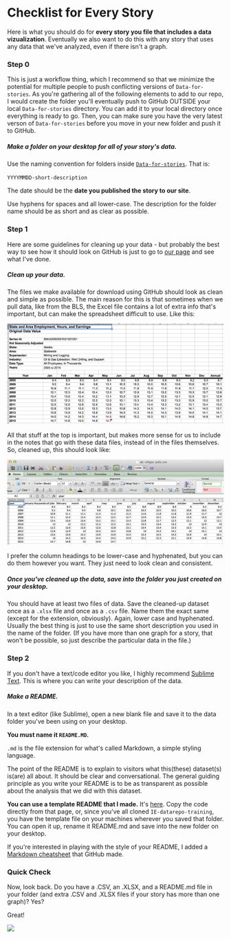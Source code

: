 # Checklist for Every Story

Here is what you should do for **every story you file that includes a data vizualization**. Eventually we also want to do this with any story that uses any data that we've analyzed, even if there isn't a graph. 

### Step 0

This is just a workflow thing, which I recommend so that we minimize the potential for multiple people to push conflicting versions of `Data-for-stories`. As you're gathering all of the following elements to add to our repo, I would create the folder you'll eventually push to GitHub OUTSIDE your local `Data-for-stories` directory. You can add it to your local directory once everything is ready to go. Then, you can make sure you have the very latest verson of `Data-for-stories` before you move in your new folder and push it to GitHub. 

##### Make a folder on your desktop for all of your story's data. 

Use the naming convention for folders inside [`Data-for-stories`](https://github.com/InsideEnergy/Data-for-stories). That is:

`YYYYMMDD-short-description` 

The date should be the **date you published the story to our site**.

Use hyphens for spaces and all lower-case. The description for the folder name should be as short and as clear as possible.

### Step 1

Here are some guidelines for cleaning up your data - but probably the best way to see how it should look on GitHub is just to go to [our page](https://github.com/InsideEnergy/Data-for-stories) and see what I've done.

##### Clean up your data.

The files we make available for download using GitHub should look as clean and simple as possible. The main reason for this is that sometimes when we pull data, like from the BLS, the Excel file contains a lot of extra info that's important, but can make the spreadsheet difficult to use. Like this:

![](/images/bls.png)

All that stuff at the top is important, but makes more sense for us to include in the notes that go with these data files, instead of in the files themselves. So, cleaned up, this should look like:

![](/images/bls-clean.png)

I prefer the column headings to be lower-case and hyphenated, but you can do them however you want. They just need to look clean and consistent. 

##### Once you've cleaned up the data, save into the folder you just created on your desktop.

You should have at least two files of data. Save the cleaned-up dataset once as a `.xlsx` file and once as a `.csv` file. Name them the exact same (except for the extension, obviously). Again, lower case and hyphenated. Usually the best thing is just to use the same short description you used in the name of the folder. (If you have more than one graph for a story, that won't be possible, so just describe the particular data in the file.)

### Step 2

If you don't have a text/code editor you like, I highly recommend [Sublime Text](http://www.sublimetext.com/). This is where you can write your description of the data.

##### Make a README.

In a text editor (like Sublime), open a new blank file and save it to the data folder you've been using on your desktop. 

**You must name it `README.MD`.**

`.md` is the file extension for what's called Markdown, a simple styling language. 

The point of the README is to explain to visitors what this(these) dataset(s) is(are) all about. It should be clear and conversational. The general guiding principle as you write your README is to be as transparent as possible about the analysis that we did with this dataset. 

**You can use a template README that I made.** It's [here](https://raw.githubusercontent.com/catharob/IE-datarepo-training/master/template-README.md). Copy the code directly from that page, or, since you've all cloned `IE-datarepo-training`, you have the template file on your machines wherever you saved that folder. You can open it up, rename it README.md and save into the new folder on your desktop. 

If you're interested in playing with the style of your README, I added a [Markdown cheatsheet](https://github.com/catharob/IE-datarepo-training/blob/master/markdown-cheatsheet-online.pdf) that GitHub made. 

### Quick Check

Now, look back. Do you have a .CSV, an .XLSX, and a README.md file in your folder (and extra .CSV and .XLSX files if your story has more than one graph)? Yes?

Great! 

![](http://media.giphy.com/media/4la2AJWCtl8Pu/giphy.gif)



